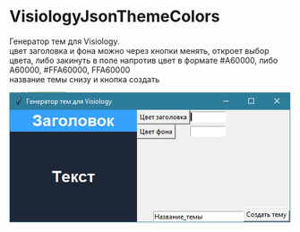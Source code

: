 # VisiologyJsonThemeColors
Генератор тем для Visiology.<br>
цвет заголовка и фона можно через кнопки менять, откроет выбор цвета,
либо закинуть в поле напротив цвет в формате #A60000, либо A60000, #FFA60000, FFA60000<br>
название темы снизу и кнопка создать

![alt text](https://raw.githubusercontent.com/smitelimit/VisiologyJsonThemeColors/master/visiologythemes.jpg)
